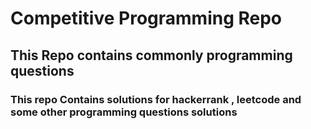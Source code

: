 # Competitive Programming Repo

## This Repo contains commonly programming questions 

### This repo Contains solutions for hackerrank , leetcode and some other programming questions solutions

